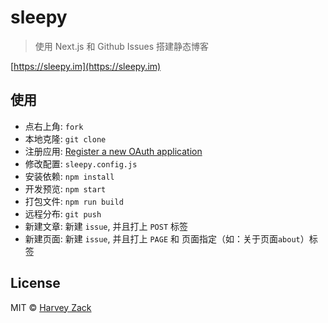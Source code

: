 # sleepy

> 使用 Next.js 和 Github Issues 搭建静态博客

[https://sleepy.im](https://sleepy.im)

## 使用

- 点右上角: `fork`
- 本地克隆: `git clone`
- 注册应用: [Register a new OAuth application
](https://github.com/settings/applications/new)
- 修改配置: `sleepy.config.js`
- 安装依赖: `npm install`
- 开发预览: `npm start`
- 打包文件: `npm run build`
- 远程分布: `git push`
- 新建文章: 新建 `issue`, 并且打上 `POST` 标签
- 新建页面: 新建 `issue`, 并且打上 `PAGE` 和 页面指定（如：关于页面`about`）标签

## License

MIT © [Harvey Zack](https://sleepy.im/)
